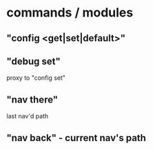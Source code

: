 # commands / modules

## "config <get|set|default>"

## "debug set"

proxy to "config set"

## "nav there"

last nav'd path

## "nav back" - current nav's path
